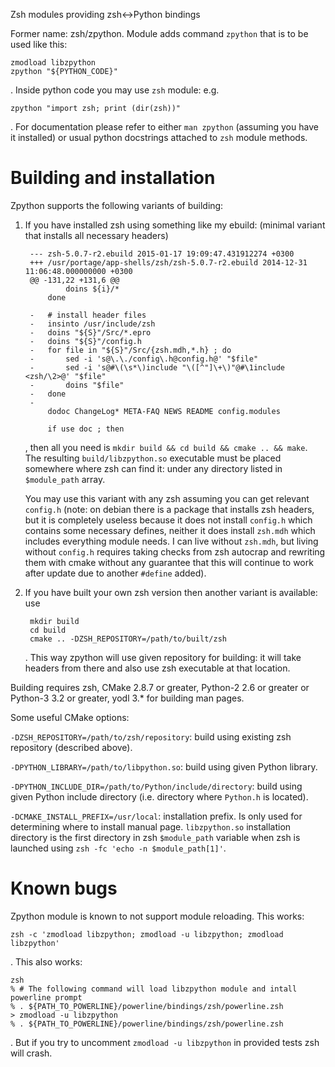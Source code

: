 Zsh modules providing zsh↔Python bindings

Former name: zsh/zpython. Module adds command `zpython` that is to be used like 
this:

    zmodload libzpython
    zpython "${PYTHON_CODE}"

. Inside python code you may use `zsh` module: e.g.

    zpython "import zsh; print (dir(zsh))"

. For documentation please refer to either `man zpython` (assuming you have it 
installed) or usual python docstrings attached to `zsh` module methods.

# Building and installation

Zpython supports the following variants of building:

1. If you have installed zsh using something like my ebuild: (minimal variant 
   that installs all necessary headers)

        --- zsh-5.0.7-r2.ebuild	2015-01-17 19:09:47.431912274 +0300
        +++ /usr/portage/app-shells/zsh/zsh-5.0.7-r2.ebuild	2014-12-31 11:06:48.000000000 +0300
        @@ -131,22 +131,6 @@
         		doins ${i}/*
         	done

        -	# install header files
        -	insinto /usr/include/zsh
        -	doins "${S}"/Src/*.epro
        -	doins "${S}"/config.h
        -	for file in "${S}"/Src/{zsh.mdh,*.h} ; do
        -		sed -i 's@\.\./config\.h@config.h@' "$file"
        -		sed -i 's@#\(\s*\)include "\([^"]\+\)"@#\1include <zsh/\2>@' "$file"
        -		doins "$file"
        -	done
        -
         	dodoc ChangeLog* META-FAQ NEWS README config.modules

         	if use doc ; then

    , then all you need is `mkdir build && cd build && cmake .. && make`. The 
    resulting `build/libzpython.so` executable must be placed somewhere where 
    zsh can find it: under any directory listed in `$module_path` array.

    You may use this variant with any zsh assuming you can get relevant 
    `config.h` (note: on debian there is a package that installs zsh headers, 
    but it is completely useless because it does not install `config.h` which 
    contains some necessary defines, neither it does install `zsh.mdh` which 
    includes everything module needs. I can live without `zsh.mdh`, but living 
    without `config.h` requires taking checks from zsh autocrap and rewriting 
    them with cmake without any guarantee that this will continue to work after 
    update due to another `#define` added).
2. If you have built your own zsh version then another variant is available: use

        mkdir build
        cd build
        cmake .. -DZSH_REPOSITORY=/path/to/built/zsh

    . This way zpython will use given repository for building: it will take 
    headers from there and also use zsh executable at that location.

Building requires zsh, CMake 2.8.7 or greater, Python-2 2.6 or greater or 
Python-3 3.2 or greater, yodl 3.\* for building man pages.

Some useful CMake options:

`-DZSH_REPOSITORY=/path/to/zsh/repository`: build using existing zsh repository 
(described above).

`-DPYTHON_LIBRARY=/path/to/libpython.so`: build using given Python library.

`-DPYTHON_INCLUDE_DIR=/path/to/Python/include/directory`: build using given 
Python include directory (i.e. directory where `Python.h` is located).

`-DCMAKE_INSTALL_PREFIX=/usr/local`: installation prefix. Is only used for 
determining where to install manual page. `libzpython.so` installation directory 
is the first directory in zsh `$module_path` variable when zsh is launched using 
`zsh -fc 'echo -n $module_path[1]'`.

# Known bugs

Zpython module is known to not support module reloading. This works:

    zsh -c 'zmodload libzpython; zmodload -u libzpython; zmodload libzpython'

. This also works:

    zsh
    % # The following command will load libzpython module and intall powerline prompt
    % . ${PATH_TO_POWERLINE}/powerline/bindings/zsh/powerline.zsh
    > zmodload -u libzpython
    % . ${PATH_TO_POWERLINE}/powerline/bindings/zsh/powerline.zsh

. But if you try to uncomment `zmodload -u libzpython` in provided tests zsh 
will crash.
